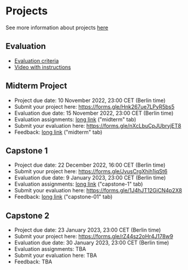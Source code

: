 # Projects

See more information about projects [here](../../projects/)

## Evaluation

* [Evaluation criteria](https://docs.google.com/spreadsheets/d/e/2PACX-1vQCwqAtkjl07MTW-SxWUK9GUvMQ3Pv_fF8UadcuIYLgHa0PlNu9BRWtfLgivI8xSCncQs82HDwGXSm3/pubhtml)
* [Video with instructions](https://www.youtube.com/watch?v=jQ4KVYmatBU)


## Midterm Project

* Project due date: 10 November 2022, 23:00 CET (Berlin time)
* Submit your project here: https://forms.gle/Hnk267ue7LPyR5bs5
* Evaluation due date: 15 November 2022, 23:00 CET (Berlin time)
* Evaluation assignments: [long link](https://docs.google.com/spreadsheets/d/e/2PACX-1vS5i0MbxxaPFPNX8OOP2njUkfbrt3uhiIzdxY8q-RHAl4O2RKNusaUJcVAkgCWgZdDjCBQYF1h1cVxx/pubhtml) ("midterm" tab)
* Submit your evaluation here: https://forms.gle/nXcLbuCpJUbryjET8
* Feedback: [long link](https://docs.google.com/spreadsheets/d/e/2PACX-1vSvDvJu1uTSmDI0D6hnNVKdE7f447eVBxHrlJFj_iOapEarzxS0u3MAKHOQniTfIg4SrjIwT52e02XL/pubhtml) ("midterm" tab)

## Capstone 1 

* Project due date: 22 December 2022, 16:00 CET (Berlin time)
* Submit your project here: https://forms.gle/JvusCrgXhih1iqSt6
* Evaluation due date: 9 January 2023, 23:00 CET (Berlin time)
* Evaluation assignments: [long link](https://docs.google.com/spreadsheets/d/e/2PACX-1vS5i0MbxxaPFPNX8OOP2njUkfbrt3uhiIzdxY8q-RHAl4O2RKNusaUJcVAkgCWgZdDjCBQYF1h1cVxx/pubhtml) ("capstone-1" tab)
* Submit your evaluation here: https://forms.gle/1J4hJT12GiCN4p2X8
* Feedback: [long link](https://docs.google.com/spreadsheets/d/e/2PACX-1vSvDvJu1uTSmDI0D6hnNVKdE7f447eVBxHrlJFj_iOapEarzxS0u3MAKHOQniTfIg4SrjIwT52e02XL/pubhtml) ("capstone-01" tab)

## Capstone 2 

* Project due date: 23 January 2023, 23:00 CET (Berlin time)
* Submit your project here: https://forms.gle/rZ44sz2oHr4J178w9
* Evaluation due date: 30 January 2023, 23:00 CET (Berlin time)
* Evaluation assignments: TBA
* Submit your evaluation here: TBA
* Feedback: TBA



